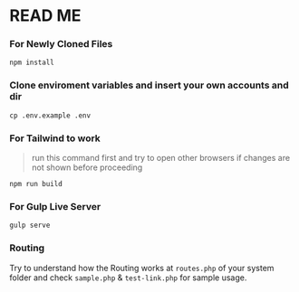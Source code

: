 # READ ME

### For Newly Cloned Files
```
npm install
```

### Clone enviroment variables and insert your own accounts and dir
```
cp .env.example .env
```

### For Tailwind to work
> run this command first and try to open other browsers if changes are not shown before proceeding
```
npm run build
```


### For Gulp Live Server
```
gulp serve
```

### Routing
Try to understand how the Routing works at `routes.php` of your system folder and check `sample.php` & `test-link.php` for sample usage.
